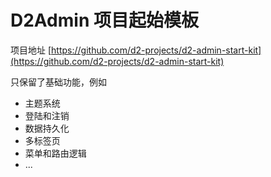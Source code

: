 # D2Admin 项目起始模板

项目地址 [https://github.com/d2-projects/d2-admin-start-kit](https://github.com/d2-projects/d2-admin-start-kit)

只保留了基础功能，例如

* 主题系统
* 登陆和注销
* 数据持久化
* 多标签页
* 菜单和路由逻辑
* ...